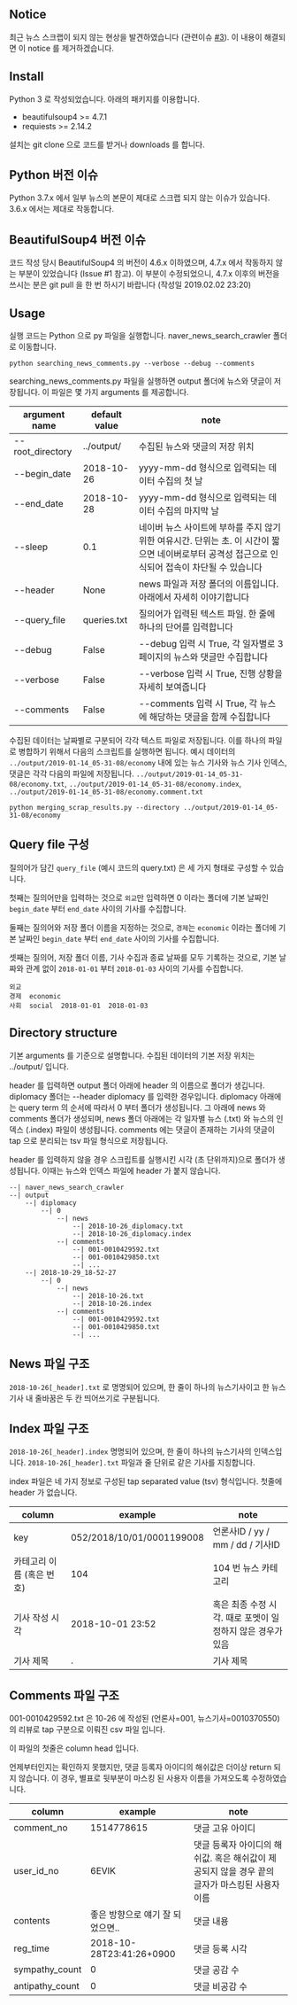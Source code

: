 ## Notice

최근 뉴스 스크랩이 되지 않는 현상을 발견하였습니다 (관련이슈 [#3](https://github.com/lovit/naver_news_search_scraper/issues/3)). 이 내용이 해결되면 이 notice 를 제거하겠습니다.

## Install

Python 3 로 작성되었습니다. 아래의 패키지를 이용합니다.

- beautifulsoup4 >= 4.7.1
- requiests >= 2.14.2

설치는 git clone 으로 코드를 받거나 downloads 를 합니다.

## Python 버전 이슈

Python 3.7.x 에서 일부 뉴스의 본문이 제대로 스크랩 되지 않는 이슈가 있습니다. 3.6.x 에서는 제대로 작동합니다.

## BeautifulSoup4 버전 이슈

코드 작성 당시 BeautifulSoup4 의 버전이 4.6.x 이하였으며, 4.7.x 에서 작동하지 않는 부분이 있었습니다 (Issue #1 참고). 이 부분이 수정되었으니, 4.7.x 이후의 버전을 쓰시는 분은 git pull 을 한 번 하시기 바랍니다 (작성일 2019.02.02 23:20)

## Usage

실행 코드는 Python 으로 py 파일을 실행합니다. naver_news_search_crawler 폴더로 이동합니다.

```
python searching_news_comments.py --verbose --debug --comments
```

searching_news_comments.py 파일을 실행하면 output 폴더에 뉴스와 댓글이 저장됩니다. 이 파일은 몇 가지 arguments 를 제공합니다.

| argument name | default value | note |
| --- | --- | --- |
| --root_directory | ../output/ | 수집된 뉴스와 댓글의 저장 위치 |
| --begin_date | 2018-10-26 | yyyy-mm-dd 형식으로 입력되는 데이터 수집의 첫 날 |
| --end_date | 2018-10-28 | yyyy-mm-dd 형식으로 입력되는 데이터 수집의 마지막 날 |
| --sleep | 0.1 | 네이버 뉴스 사이트에 부하를 주지 않기 위한 여유시간. 단위는 초. 이 시간이 짧으면 네이버로부터 공격성 접근으로 인식되어 접속이 차단될 수 있습니다 |
| --header | None | news 파일과 저장 폴더의 이름입니다. 아래에서 자세히 이야기합니다 |
| --query_file | queries.txt | 질의어가 입력된 텍스트 파일. 한 줄에 하나의 단어를 입력합니다 |
| --debug | False | --debug 입력 시 True, 각 일자별로 3 페이지의 뉴스와 댓글만 수집합니다 |
| --verbose | False | --verbose 입력 시 True, 진행 상황을 자세히 보여줍니다|
| --comments | False | --comments 입력 시 True, 각 뉴스에 해당하는 댓글을 함께 수집합니다|

수집된 데이터는 날짜별로 구분되어 각각 텍스트 파일로 저장됩니다. 이를 하나의 파일로 병합하기 위해서 다음의 스크립트를 실행하면 됩니다. 예시 데이터의 `../output/2019-01-14_05-31-08/economy` 내에 있는 뉴스 기사와 뉴스 기사 인덱스, 댓글은 각각 다음의 파일에 저장됩니다. `../output/2019-01-14_05-31-08/economy.txt`, `../output/2019-01-14_05-31-08/economy.index`, `../output/2019-01-14_05-31-08/economy.comment.txt`

```
python merging_scrap_results.py --directory ../output/2019-01-14_05-31-08/economy
```


## Query file 구성

질의어가 담긴 `query_file` (예시 코드의 query.txt) 은 세 가지 형태로 구성할 수 있습니다.

첫째는 질의어만을 입력하는 것으로 `외교`만 입력하면 0 이라는 폴더에 기본 날짜인 `begin_date` 부터 `end_date` 사이의 기사를 수집합니다.

둘째는 질의어와 저장 폴더 이름을 지정하는 것으로, `경제`는 `economic` 이라는 폴더에 기본 날짜인 `begin_date` 부터 `end_date` 사이의 기사를 수집합니다.

셋째는 질의어, 저장 폴더 이름, 기사 수집과 종료 날짜를 모두 기록하는 것으로, 기본 날짜와 관계 없이 `2018-01-01` 부터 `2018-01-03` 사이의 기사를 수집합니다.

```
외교
경제	economic
사회	social	2018-01-01	2018-01-03
```

## Directory structure

기본 arguments 를 기준으로 설명합니다. 수집된 데이터의 기본 저장 위치는 ../output/ 입니다.

header 를 입력하면 output 폴더 아래에 header 의 이름으로 폴더가 생깁니다. diplomacy 폴더는 --header diplomacy 를 입력한 경우입니다. diplomacy 아래에는 query term 의 순서에 따라서 0 부터 폴더가 생성됩니다. 그 아래에 news 와 comments 폴더가 생성되며, news 폴더 아래에는 각 일자별 뉴스 (.txt) 와 뉴스의 인덱스 (.index) 파일이 생성됩니다. comments 에는 댓글이 존재하는 기사의 댓글이 tap 으로 분리되는 tsv 파일 형식으로 저장됩니다.

header 를 입력하지 않을 경우 스크립트를 실행시킨 시각 (초 단위까지)으로 폴더가 생성됩니다. 이때는 뉴스와 인덱스 파일에 header 가 붙지 않습니다.

    --| naver_news_search_crawler
    --| output
        --| diplomacy
            --| 0
                --| news
                    --| 2018-10-26_diplomacy.txt
                    --| 2018-10-26_diplomacy.index
                --| comments
                    --| 001-0010429592.txt
                    --| 001-0010429850.txt
                    --| ...
        --| 2018-10-29_18-52-27
            --| 0
                --| news
                    --| 2018-10-26.txt
                    --| 2018-10-26.index
                --| comments
                    --| 001-0010429592.txt
                    --| 001-0010429850.txt
                    --| ...


## News 파일 구조

`2018-10-26[_header].txt` 로 명명되어 있으며, 한 줄이 하나의 뉴스기사이고 한 뉴스기사 내 줄바꿈은 두 칸 띄어쓰기로 구분됩니다.

## Index 파일 구조

`2018-10-26[_header].index` 명명되어 있으며, 한 줄이 하나의 뉴스기사의 인덱스입니다. `2018-10-26[_header].txt` 파일과 줄 단위로 같은 기사를 지칭합니다.

index 파일은 네 가지 정보로 구성된 tap separated value (tsv) 형식입니다. 첫줄에 header 가 없습니다.

| column | example | note |
| --- | --- | --- |
| key | 052/2018/10/01/0001199008 | 언론사ID / yy / mm / dd / 기사ID |
| 카테고리 이름 (혹은 번호) | 104 | 104 번 뉴스 카테고리 |
| 기사 작성 시각 | 2018-10-01 23:52 | 혹은 최종 수정 시각. 때로 포멧이 일정하지 않은 경우가 있음 |
| 기사 제목 | . | 기사 제목 |

## Comments 파일 구조

001-0010429592.txt 은 10-26 에 작성된 (언론사=001, 뉴스기사=0010370550) 의 리뷰로 tap 구분으로 이뤄진 csv 파일 입니다.

이 파일의 첫줄은 column head 입니다.

언제부터인지는 확인하지 못했지만, 댓글 등록자 아이디의 해쉬값은 더이상 return 되지 않습니다. 이 경우, 별표로 뒷부분이 마스킹 된 사용자 이름을 가져오도록 수정하였습니다.

| column | example | note |
| --- | --- | --- |
| comment_no | 1514778615 | 댓글 고유 아이디 |
| user_id_no | 6EVlK | 댓글 등록자 아이디의 해쉬값. 혹은 해쉬값이 제공되지 않을 경우 끝의 글자가 마스킹된 사용자 이름 |
| contents | 좋은 방향으로 얘기 잘 되었으면.. | 댓글 내용 |
| reg_time | 2018-10-28T23:41:26+0900 | 댓글 등록 시각 | 
| sympathy_count | 0 | 댓글 공감 수 |
| antipathy_count | 0 | 댓글 비공감 수 |
